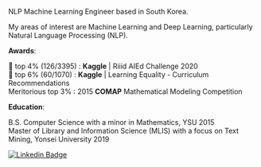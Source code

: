 NLP Machine Learning Engineer based in South Korea.

My areas of interest are Machine Learning and Deep Learning, particularly Natural Language Processing (NLP).


**Awards**:

🥈 top 4% (126/3395) : **Kaggle** | Riiid AIEd Challenge 2020 <br>
🥉 top 6% (60/1070) : **Kaggle** | Learning Equality - Curriculum Recommendations <br>
Meritorious top 3% : 2015 **COMAP** Mathematical Modeling Competition <br>


**Education**:

B.S. Computer Science with a minor in Mathematics, YSU 2015<br>
Master of Library and Information Science (MLIS) with a focus on Text Mining, Yonsei University 2019

[![Linkedin Badge](https://img.shields.io/badge/-LinkedIn-blue?style=flat-square&logo=Linkedin&logoColor=white&link=https://www.linkedin.com/in/teryn-jones-379ba894/)](https://www.linkedin.com/in/teryn-jones-379ba894/)	

